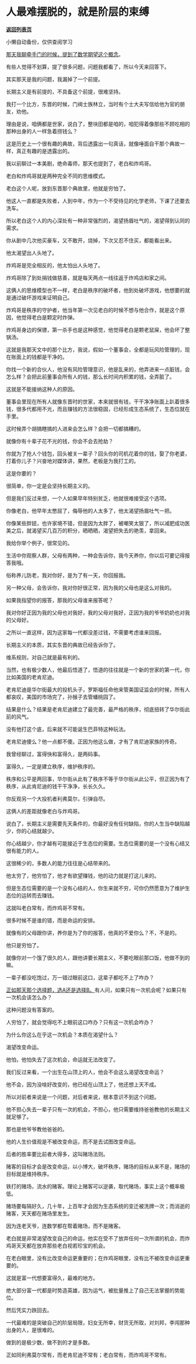 # 人最难摆脱的，就是阶层的束缚

[**返回列表页**](/gzh/记忆承载)

小懒自动备份，仅供查阅学习

[那天我聊牵手门的时候，提到了数学期望这个概念](http://mp.weixin.qq.com/s?__biz=MzU0MjYwNDU2Mw==&mid=2247511327&idx=1&sn=bef92e576f466c5a5bc93f19b7136132&chksm=fb1ac163cc6d48750be7b76e33d88acba606ae3ccc653c4c5ff4d0aabc98056cd0adae023984&scene=21#wechat_redirect)。  

有些人觉得不划算，提了很多问题，问题我都看了，所以今天来回答下。

其实那天是我的问题，我漏掉了一个前提。  

长期主义是有前提的，不具备这个前提，很难坚持。  

我打一个比方，东晋的时候，门阀士族林立，当时有个士大夫写信给他为官的朋友，劝他。

理由是说，咱俩都是世家，说白了，整块田都是咱的，咱犯得着像那些不顾吃相的那种出身的人一样急着捞钱么？

这是历史上一个很有趣的典故，背后透露出一句真话，就像唾面自干那个典故一样，真正有趣的是透露出的。  

我以前聊过一本美剧，绝命毒师，那天也提到了，老白和炸鸡哥。  

老白和炸鸡哥就是两种完全不同的思维模式。  

老白这个人呢，放到东晋那个典故里，他就是穷怕了。  

他这人一直都是失败者，人到中年，作为一个不受待见的化学老师，下课了还要去洗车。  

所以老白这个人的内心深处有一种非常强烈的，渴望扬眉吐气的，渴望得到认同的需求。  

你从剧中几次他买豪车，又不敢开，烧掉，下次又忍不住买，都能看出来。  

他太渴望出人头地了。

炸鸡哥是完全相反的，他太怕出人头地了。  

炸鸡哥除了到处捐钱做慈善，就是每天两点一线往返于炸鸡店和家之间。  

这俩人的思维模型也不一样，老白是秩序的破坏者，他到处破坏游戏，他想要的就是通过破坏游戏来证明自己。  

炸鸡哥是秩序的守护者，他当年第一次见老白的时候不想与他合作，就是这个原因，他觉得老白是颗定时炸弹。  

炸鸡哥身边的保镖，第一杀手也是这种感觉，他觉得老白是颗老鼠屎，他会坏了整锅汤。  

这就是我那天文中的那个比方，我说，假如一个董事会，全都是玩风险管理的，现在账面上的钱都是干净的。

你找一个新的合伙人，他没有风险管理意识，他是乱来的，他弄进来一点脏钱，会怎么样？会把此前董事会所有人的钱，那么长时间内积累的钱，全弄脏了。

这就是不能接纳这种人的原因。

董事会里现在所有人就像东晋时的世家，本来就很有钱，干干净净账面上趴着很多钱，很多代都用不光，而且赚钱的方法很稳固，已经形成生态系统了，生态位就在手里。  

这时候弄个胡搞瞎搞的人进来会怎么样？会把一切都搞糟的。  

就像你有十辈子花不光的钱，你会不会去抢劫？  

你就为了抢人个钱包，回头被关一辈子？回头你的司机花着你的钱，娶了你老婆，打着你儿子？兴奋地对媒体讲，果然，老板是为我打工的。

这是你要的？

很简单，你一定是会坚持长期主义的。  

但是我们反过来想，一个人如果早年特别贫乏，他就很难接受这个选项。  

你像老白，他早年太憋屈了，侮辱他的人太多了，他太渴望扬眉吐气一把。  

你像某些胖妞，也许家境不错，但是因为太胖了，被嘲笑太狠了，所以减肥成功医美之后，就渴望买几百万的积分，晒晒晒，渴望把失去的艳羡，拿回来。

我给你举个例子，很常见的。  

生活中你观察人群，父母有两种，一种会告诉你，我今天养你，你以后可要记得报答我哦。

俗称养儿防老，我对你好，是为了有一天，你回报我。

另一种父母，会告诉你，我对你好很正常，因为我的父母也是这么对我的。  

如果我指望你的报答，那我的父母谁来报答呢？

我对你好正因为我的父母也对我好，我的父母对我好，正因为我的爷爷奶奶也对我的父母好。  

之所以一直这样，因为这家每一代都没差过钱，不需要考虑谁来回报。

长期主义的本质，其实东晋的典故已经告诉你了。  

维系规则，对自己就是最有利的。  

当然，也有极少数人，他最后悟道了，悟道的往往就是一个新的世家的第一代，你比如美国的老肯尼迪。

老肯尼迪是华尔街最大的投机头子，罗斯福任命他来管美国证监会的时候，所有人都哀叹，美国的市场完了，孙猴子去管蟠桃园了。

结果是什么？结果是老肯尼迪建立了最完善，最严格的秩序，彻底扭转了华尔街此前的风气。

没有他打这个底，后来就不可能诞生巴菲特这种玩法。  

老肯尼迪傻么？他一点都不傻。正因为他这么做，才有了肯尼迪家族的传奇。

我曾经聊过，富得快和富得久，是两码事。  

富得久，一定是建立秩序，维护秩序的。

秩序和公平是两回事，华尔街从此有了秩序不等于华尔街从此公平，但正因为有了秩序，从此肯尼迪的钱干干净净，长长久久。  

你反观另一个大投机者利弗莫尔，引弹自尽。

这俩人的差距就像老白与炸鸡哥。  

说白了，长期主义是需要先天条件的，你最好没有任何缺陷，你的人生当中缺陷越少，你的心结就越少。

你心结越少，你才越有可能接近于生态位的需要。生态位需要的是一个没有心结又很有能力的人。  

这很稀少的，多数人的能力往往是心结带来的。  

他太穷了，他穷怕了，他才有欲望赚钱，他的动力就是打这儿来的。

但是生态位需要的是一个没有心结的人，你生来就不穷，可你仍然愿意为了维护生态位的运转而去赚钱。  

这就叫老白常有，而炸鸡哥不常有。

很多时候不是谁的错，而是命运的安排。  

就像有的父母跟你讲，养你是为了你的报答，他真的不爱你么？不，不是的。

他只是穷怕了。

就像你对一个饿了很久的人，跟他讲要长期主义，不要吃眼前那口饭，他做不到的嘛。

一辈子都没吃饱过，万一错过眼前这口，这辈子都吃不上了咋办？

[正如那天那个选择题，选A还是选择B。](http://mp.weixin.qq.com/s?__biz=MzU0MjYwNDU2Mw==&mid=2247511327&idx=1&sn=bef92e576f466c5a5bc93f19b7136132&chksm=fb1ac163cc6d48750be7b76e33d88acba606ae3ccc653c4c5ff4d0aabc98056cd0adae023984&scene=21#wechat_redirect)有人问，如果只有一次机会呢？如果只有一次机会该怎么办？  

这种问题没有答案的。

人穷怕了，就会觉得吃不上眼前这口咋办？只有这一次机会咋办？

为什么你这么在乎这一次机会？本质在渴望什么？

渴望改变命运。

他怕，他怕失去了这次机会，命运就无法改变了。

我们反过来看，一个出生在山顶上的人，他会不会这么渴望改变命运？  

他不会，因为没啥好改变的，他已经在山顶上了，他还想上天不成。  

所以对前者来说是一个问题，对后者来说，根本意识不到这个问题。  

他不担心失去一辈子只有一次的机会，不担心，他只需要维持爸爸教他的长期主义就足够了。  

那也是他爷爷教他爸爸的。  

他的人生价值观是不被改变命运，而不是去试图改变命运。  

后者的胜率要比前者大得多，这叫赌场法则。  

赌客的目标才会是改变命运，以小博大，破坏秩序，赌场的目标从来不是，赌场的目标就是维持秩序。  

铁打的赌场，流水的赌客。理论上赌客可以逆袭，取代赌场，事实上这个概率极低。  

赌场要每隔好久，几十年，上百年才会因为生态系统的变迁被洗牌一次；而消逝的赌客，天天都在赌场里发生。

因为连老天爷，连数学都在帮着赌场，而不是赌客。  

老白就是非常渴望改变自己的命运，他实在受不了放弃任何一次所谓的机会，而炸鸡哥天天都在放弃那些老白视若珍宝的机会。

在老白眼里，没有比改变命运更重要的；在炸鸡哥眼里，没有比不被改变命运更重要的。

这就是富一代想要富得久，最难的地方。  

绝大部分富一代都是时势造英雄，因为运气，被批量推上了自己无法掌握的势能位。  

然后凭实力跌回去。

一代最难的是突破自己的阶层局限，妇女无所幸，财货无所取，对刘邦，李闯那种出身的人，是很难的。  

做到的是极少数，做不到的才是多数。

正如同利弗莫尔常有，而老肯尼迪不常有；老白常有，而炸鸡哥不常有。

